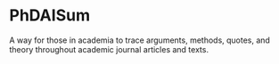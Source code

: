 # PhDAISum
A way for those in academia to trace arguments, methods, quotes, and theory throughout academic journal articles and texts. 
